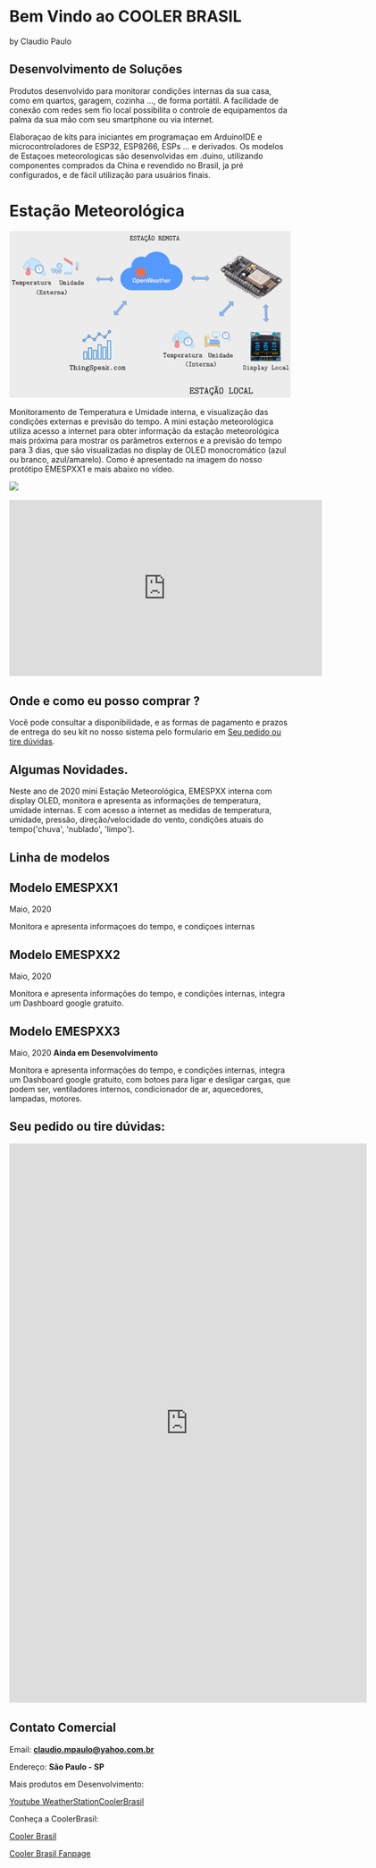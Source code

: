 # Bem Vindo ao COOLER BRASIL 
by Claudio Paulo


## Desenvolvimento de Soluções

Produtos desenvolvido para monitorar condições internas da sua casa, como em quartos, garagem, cozinha ..., de forma portátil. A facilidade de conexão com redes sem fio local possibilita o controle de equipamentos da palma da sua mão com seu smartphone ou via internet.

Elaboraçao de kits para iniciantes em programaçao em ArduinoIDE e microcontroladores de ESP32, ESP8266, ESPs ... e derivados. Os modelos de Estaçoes meteorologicas são desenvolvidas em .duino, utilizando componentes comprados da China e revendido no Brasil, ja pré configurados, e de fácil utilização para usuários finais. 

# Estação Meteorológica
![](/recursos/g4897.png)

Monitoramento de Temperatura e Umidade interna, e visualização das condições externas e previsão do tempo.
A mini estação meteorológica utiliza acesso a internet para obter informação da estação meteorológica mais próxima para mostrar os parâmetros externos e a previsão do tempo para 3 dias, que são visualizadas no display de OLED monocromático (azul ou branco, azul/amarelo). Como é apresentado na imagem do nosso protótipo EMESPXX1 e mais abaixo no vídeo.

![](/recursos/station.png)


<div class="iframe_container">
	<iframe width="560" height="315" src="https://www.youtube.com/embed/i0FodG6l0GY" frameborder="0" allow="accelerometer; autoplay; encrypted-media; gyroscope; picture-in-picture" allowfullscreen></iframe>
</div>

## Onde e como eu posso comprar ?

Você pode consultar a disponibilidade, e as formas de pagamento e prazos de entrega do seu kit no nosso sistema pelo formulario em [Seu pedido ou tire dúvidas](#seu-pedido-ou-tire-dúvidas). 

## Algumas Novidades.

Neste ano de 2020
mini Estação Meteorológica, EMESPXX interna com display OLED, monitora e apresenta as informações de temperatura, umidade internas. E com acesso a internet as medidas de temperatura, umidade, pressão, direção/velocidade do vento, condições atuais do tempo('chuva', 'nublado', 'limpo').

## Linha de modelos

## Modelo EMESPXX1  
Maio, 2020

Monitora e apresenta informaçoes do tempo, e condiçoes internas


## Modelo EMESPXX2  
Maio, 2020

Monitora e apresenta informações do tempo, e condições internas, integra um Dashboard google gratuito.


## Modelo EMESPXX3 
Maio, 2020
**Ainda em Desenvolvimento**

Monitora e apresenta informações do tempo, e condições internas, integra um Dashboard google gratuito, com botoes para ligar e desligar cargas, que podem ser, ventiladores internos, condicionador de ar, aquecedores, lampadas, motores.  

## Seu pedido ou tire dúvidas:

<div class="iframe_container">
<iframe src="https://docs.google.com/forms/d/e/1FAIpQLSeydgdnwWXHvjFysSLMsrzzElO72F_WPLoAkZqsqQbwvo-a6A/viewform?embedded=true" width="640" height="1000" frameborder="0" marginheight="0" marginwidth="0">Carregando…</iframe>
</div>

## Contato  Comercial

Email:  **claudio.mpaulo@yahoo.com.br**

Endereço:  **São Paulo - SP**

Mais produtos em Desenvolvimento:

[Youtube WeatherStationCoolerBrasil](https://youtu.be/i0FodG6l0GY)

Conheça a CoolerBrasil:

[Cooler Brasil](https://cmpaulo.github.io/CoolerBrasil/)

[Cooler Brasil Fanpage](https://www.facebook.com/coolerbrasil)